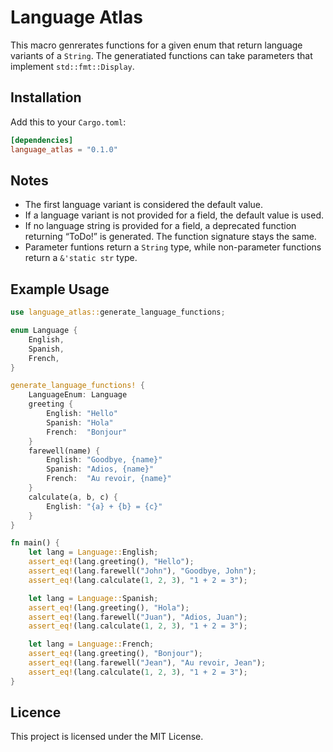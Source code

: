 # Language Atlas
This macro genrerates functions for a given enum that return language variants of a `String`. The generatiated functions can take parameters that implement `std::fmt::Display`.

## Installation

Add this to your `Cargo.toml`:

```toml
[dependencies]
language_atlas = "0.1.0"
```

## Notes

- The first language variant is considered the default value.
- If a language variant is not provided for a field, the default value is used.
- If no language string is provided for a field, a deprecated function returning “ToDo!” is generated. The function signature stays the same.
- Parameter funtions return a `String` type, while non-parameter functions return a `&'static str` type.

## Example Usage 

```rust
use language_atlas::generate_language_functions;

enum Language {
    English,
    Spanish,
    French,
}

generate_language_functions! {
    LanguageEnum: Language
    greeting { 
        English: "Hello" 
        Spanish: "Hola"
        French:  "Bonjour" 
    }
    farewell(name) {
        English: "Goodbye, {name}"
        Spanish: "Adios, {name}"
        French:  "Au revoir, {name}"
    }
    calculate(a, b, c) {
        English: "{a} + {b} = {c}"
    }   
}

fn main() {
    let lang = Language::English;
    assert_eq!(lang.greeting(), "Hello");
    assert_eq!(lang.farewell("John"), "Goodbye, John");
    assert_eq!(lang.calculate(1, 2, 3), "1 + 2 = 3");

    let lang = Language::Spanish;
    assert_eq!(lang.greeting(), "Hola");
    assert_eq!(lang.farewell("Juan"), "Adios, Juan");
    assert_eq!(lang.calculate(1, 2, 3), "1 + 2 = 3");

    let lang = Language::French;
    assert_eq!(lang.greeting(), "Bonjour");
    assert_eq!(lang.farewell("Jean"), "Au revoir, Jean");
    assert_eq!(lang.calculate(1, 2, 3), "1 + 2 = 3");
}
```

## Licence

This project is licensed under the MIT License.